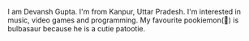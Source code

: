 I am Devansh Gupta. I'm from Kanpur, Uttar Pradesh. I'm interested in music, video games and programming.
My favourite pookiemon(🎀) is bulbasaur because he is a cutie patootie.
